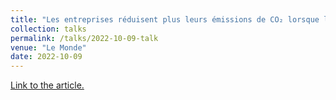 ```yaml
---
title: "Les entreprises réduisent plus leurs émissions de CO₂ lorsque leurs dirigeants ont été exposés à des températures trop élevées"
collection: talks
permalink: /talks/2022-10-09-talk
venue: "Le Monde"
date: 2022-10-09
---
```

[Link to the article.](https://www.lemonde.fr/idees/article/2022/10/09/les-entreprises-reduisent-plus-leurs-emissions-de-co-lorsque-leurs-dirigeants-ont-ete-exposes-a-des-temperatures-trop-elevees_6145040_3232.html)
